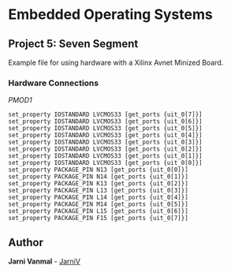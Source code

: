 # Embedded Operating Systems

## Project 5: Seven Segment
Example file for using hardware with a Xilinx Avnet Minized Board.

### Hardware Connections

_PMOD1_
```
set_property IOSTANDARD LVCMOS33 [get_ports {uit_0[7]}]
set_property IOSTANDARD LVCMOS33 [get_ports {uit_0[6]}]
set_property IOSTANDARD LVCMOS33 [get_ports {uit_0[5]}]
set_property IOSTANDARD LVCMOS33 [get_ports {uit_0[4]}]
set_property IOSTANDARD LVCMOS33 [get_ports {uit_0[3]}]
set_property IOSTANDARD LVCMOS33 [get_ports {uit_0[2]}]
set_property IOSTANDARD LVCMOS33 [get_ports {uit_0[1]}]
set_property IOSTANDARD LVCMOS33 [get_ports {uit_0[0]}]
set_property PACKAGE_PIN N13 [get_ports {uit_0[0]}]
set_property PACKAGE_PIN N14 [get_ports {uit_0[1]}]
set_property PACKAGE_PIN K13 [get_ports {uit_0[2]}]
set_property PACKAGE_PIN L13 [get_ports {uit_0[3]}]
set_property PACKAGE_PIN L14 [get_ports {uit_0[4]}]
set_property PACKAGE_PIN M14 [get_ports {uit_0[5]}]
set_property PACKAGE_PIN L15 [get_ports {uit_0[6]}]
set_property PACKAGE_PIN F15 [get_ports {uit_0[7]}]
```

## Author

**Jarni Vanmal** - [JarniV](https://github.com/JarniV)

